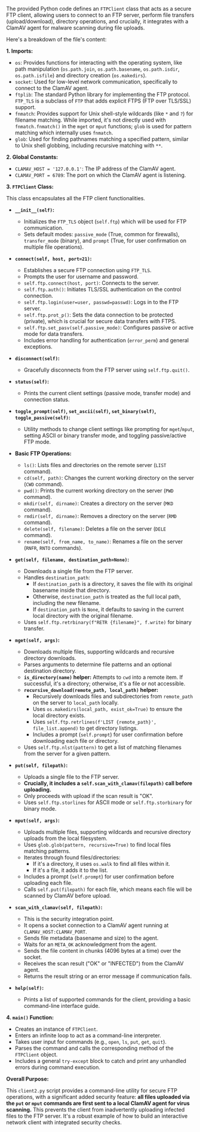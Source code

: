 The provided Python code defines an `FTPClient` class that acts as a secure FTP client, allowing users to connect to an FTP server, perform file transfers (upload/download), directory operations, and crucially, it integrates with a ClamAV agent for malware scanning during file uploads.

Here's a breakdown of the file's content:

**1. Imports:**
*   `os`: Provides functions for interacting with the operating system, like path manipulation (`os.path.join`, `os.path.basename`, `os.path.isdir`, `os.path.isfile`) and directory creation (`os.makedirs`).
*   `socket`: Used for low-level network communication, specifically to connect to the ClamAV agent.
*   `ftplib`: The standard Python library for implementing the FTP protocol. `FTP_TLS` is a subclass of `FTP` that adds explicit FTPS (FTP over TLS/SSL) support.
*   `fnmatch`: Provides support for Unix shell-style wildcards (like `*` and `?`) for filename matching. While imported, it's not directly used with `fnmatch.fnmatch()` in the `mget` or `mput` functions; `glob` is used for pattern matching which internally uses `fnmatch`.
*   `glob`: Used for finding pathnames matching a specified pattern, similar to Unix shell globbing, including recursive matching with `**`.

**2. Global Constants:**
*   `CLAMAV_HOST = '127.0.0.1'`: The IP address of the ClamAV agent.
*   `CLAMAV_PORT = 6789`: The port on which the ClamAV agent is listening.

**3. `FTPClient` Class:**

This class encapsulates all the FTP client functionalities.

*   **`__init__(self)`:**
    *   Initializes the `FTP_TLS` object (`self.ftp`) which will be used for FTP communication.
    *   Sets default modes: `passive_mode` (True, common for firewalls), `transfer_mode` (binary), and `prompt` (True, for user confirmation on multiple file operations).

*   **`connect(self, host, port=21)`:**
    *   Establishes a secure FTP connection using `FTP_TLS`.
    *   Prompts the user for username and password.
    *   `self.ftp.connect(host, port)`: Connects to the server.
    *   `self.ftp.auth()`: Initiates TLS/SSL authentication on the control connection.
    *   `self.ftp.login(user=user, passwd=passwd)`: Logs in to the FTP server.
    *   `self.ftp.prot_p()`: Sets the data connection to be protected (private), which is crucial for secure data transfers with FTPS.
    *   `self.ftp.set_pasv(self.passive_mode)`: Configures passive or active mode for data transfers.
    *   Includes error handling for authentication (`error_perm`) and general exceptions.

*   **`disconnect(self)`:**
    *   Gracefully disconnects from the FTP server using `self.ftp.quit()`.

*   **`status(self)`:**
    *   Prints the current client settings (passive mode, transfer mode) and connection status.

*   **`toggle_prompt(self)`, `set_ascii(self)`, `set_binary(self)`, `toggle_passive(self)`:**
    *   Utility methods to change client settings like prompting for `mget`/`mput`, setting ASCII or binary transfer mode, and toggling passive/active FTP mode.

*   **Basic FTP Operations:**
    *   `ls()`: Lists files and directories on the remote server (`LIST` command).
    *   `cd(self, path)`: Changes the current working directory on the server (`CWD` command).
    *   `pwd()`: Prints the current working directory on the server (`PWD` command).
    *   `mkdir(self, dirname)`: Creates a directory on the server (`MKD` command).
    *   `rmdir(self, dirname)`: Removes a directory on the server (`RMD` command).
    *   `delete(self, filename)`: Deletes a file on the server (`DELE` command).
    *   `rename(self, from_name, to_name)`: Renames a file on the server (`RNFR`, `RNTO` commands).

*   **`get(self, filename, destination_path=None)`:**
    *   Downloads a single file from the FTP server.
    *   Handles `destination_path`:
        *   If `destination_path` is a directory, it saves the file with its original basename inside that directory.
        *   Otherwise, `destination_path` is treated as the full local path, including the new filename.
        *   If `destination_path` is `None`, it defaults to saving in the current local directory with the original filename.
    *   Uses `self.ftp.retrbinary(f"RETR {filename}", f.write)` for binary transfer.

*   **`mget(self, args)`:**
    *   Downloads multiple files, supporting wildcards and recursive directory downloads.
    *   Parses arguments to determine file patterns and an optional destination directory.
    *   **`is_directory(name)` helper:** Attempts to `cwd` into a remote item. If successful, it's a directory; otherwise, it's a file or not accessible.
    *   **`recursive_download(remote_path, local_path)` helper:**
        *   Recursively downloads files and subdirectories from `remote_path` on the server to `local_path` locally.
        *   Uses `os.makedirs(local_path, exist_ok=True)` to ensure the local directory exists.
        *   Uses `self.ftp.retrlines(f'LIST {remote_path}', file_list.append)` to get directory listings.
        *   Includes a prompt (`self.prompt`) for user confirmation before downloading each file or directory.
    *   Uses `self.ftp.nlst(pattern)` to get a list of matching filenames from the server for a given pattern.

*   **`put(self, filepath)`:**
    *   Uploads a single file to the FTP server.
    *   **Crucially, it includes a `self.scan_with_clamav(filepath)` call before uploading.**
    *   Only proceeds with upload if the scan result is "OK".
    *   Uses `self.ftp.storlines` for ASCII mode or `self.ftp.storbinary` for binary mode.

*   **`mput(self, args)`:**
    *   Uploads multiple files, supporting wildcards and recursive directory uploads from the local filesystem.
    *   Uses `glob.glob(pattern, recursive=True)` to find local files matching patterns.
    *   Iterates through found files/directories:
        *   If it's a directory, it uses `os.walk` to find all files within it.
        *   If it's a file, it adds it to the list.
    *   Includes a prompt (`self.prompt`) for user confirmation before uploading each file.
    *   Calls `self.put(filepath)` for each file, which means each file will be scanned by ClamAV before upload.

*   **`scan_with_clamav(self, filepath)`:**
    *   This is the security integration point.
    *   It opens a socket connection to a ClamAV agent running at `CLAMAV_HOST:CLAMAV_PORT`.
    *   Sends file metadata (basename and size) to the agent.
    *   Waits for an `META_OK` acknowledgment from the agent.
    *   Sends the file content in chunks (4096 bytes at a time) over the socket.
    *   Receives the scan result ("OK" or "INFECTED") from the ClamAV agent.
    *   Returns the result string or an error message if communication fails.

*   **`help(self)`:**
    *   Prints a list of supported commands for the client, providing a basic command-line interface guide.

**4. `main()` Function:**

*   Creates an instance of `FTPClient`.
*   Enters an infinite loop to act as a command-line interpreter.
*   Takes user input for commands (e.g., `open`, `ls`, `put`, `get`, `quit`).
*   Parses the command and calls the corresponding method of the `FTPClient` object.
*   Includes a general `try-except` block to catch and print any unhandled errors during command execution.

**Overall Purpose:**

This `client2.py` script provides a command-line utility for secure FTP operations, with a significant added security feature: **all files uploaded via the `put` or `mput` commands are first sent to a local ClamAV agent for virus scanning.** This prevents the client from inadvertently uploading infected files to the FTP server. It's a robust example of how to build an interactive network client with integrated security checks.